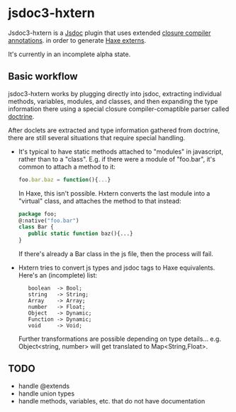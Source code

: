jsdoc3-hxtern
============


Jsdoc3-hxtern is a [Jsdoc](http://usejsdoc.org/) plugin that uses extended  [closure
compiler annotations](https://developers.google.com/closure/compiler/docs/js-for-compiler).
in order to generate [Haxe externs](http://haxe.org/doc/js/extern_libraries).

It's currently in an incomplete alpha state.


## Basic workflow
jsdoc3-hxtern works by plugging directly into jsdoc, extracting individual 
methods, variables, modules, and classes, and then expanding the type
information there using a special closure compiler-comaptible parser called
[doctrine](https://github.com/Constellation/doctrine).

After doclets are extracted and type information gathered from doctrine, there
are still several situations that require special handling.  
 
-  It's typical to have static methods attached to "modules" in javascript,
   rather than to a "class".  E.g. if there were a module of "foo.bar", it's
   common to attach a method to it:
   ```js
   foo.bar.baz = function(){...}
   ```
   In Haxe, this isn't possible.  Hxtern converts the last module into a
   "virtual" class, and attaches the method to that instead:

   ```haxe
   package foo;
   @:native("foo.bar")
   class Bar {
      public static function baz(){...}
   }
   ```
   If there's already a Bar class in the js file, then the process will fail.

-  Hxtern tries to convert js types and jsdoc tags to Haxe equivalents.
   Here's an (incomplete) list:
   ```
      boolean  -> Bool;
      string   -> String;
      Array    -> Array;
      number   -> Float;
      Object   -> Dynamic;
      Function -> Dynamic;
      void     -> Void;
   ```
   Further transformations are possible depending on type details... e.g. 
   Object<string, number> will get translated to Map<String,Float>.

## TODO

- handle @extends
- handle union types
- handle methods, variables, etc. that do not have documentation


